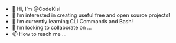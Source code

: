 - 👋 Hi, I’m @CodeKisi
- 👀 I’m interested in creating useful free and open source projects!
- 🌱 I’m currently learning CLI Commands and Bash!
- 💞️ I’m looking to collaborate on ... 
- 📫 How to reach me ...

<!---
CodeKisi/CodeKisi is a ✨ special ✨ repository because its `README.md` (this file) appears on your GitHub profile.
You can click the Preview link to take a look at your changes.
--->
